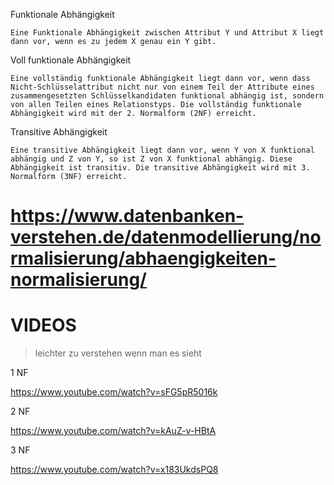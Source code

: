 Funktionale Abhängigkeit

    Eine Funktionale Abhängigkeit zwischen Attribut Y und Attribut X liegt dann vor, wenn es zu jedem X genau ein Y gibt.

Voll funktionale Abhängigkeit

    Eine vollständig funktionale Abhängigkeit liegt dann vor, wenn dass Nicht-Schlüsselattribut nicht nur von einem Teil der Attribute eines zusammengesetzten Schlüsselkandidaten funktional abhängig ist, sondern von allen Teilen eines Relationstyps. Die vollständig funktionale Abhängigkeit wird mit der 2. Normalform (2NF) erreicht.

Transitive Abhängigkeit

    Eine transitive Abhängigkeit liegt dann vor, wenn Y von X funktional abhängig und Z von Y, so ist Z von X funktional abhängig. Diese Abhängigkeit ist transitiv. Die transitive Abhängigkeit wird mit 3. Normalform (3NF) erreicht.

# https://www.datenbanken-verstehen.de/datenmodellierung/normalisierung/abhaengigkeiten-normalisierung/

# VIDEOS
> leichter zu verstehen wenn man es sieht

1 NF

https://www.youtube.com/watch?v=sFG5pR5016k

2 NF

https://www.youtube.com/watch?v=kAuZ-v-HBtA

3 NF

https://www.youtube.com/watch?v=x183UkdsPQ8
